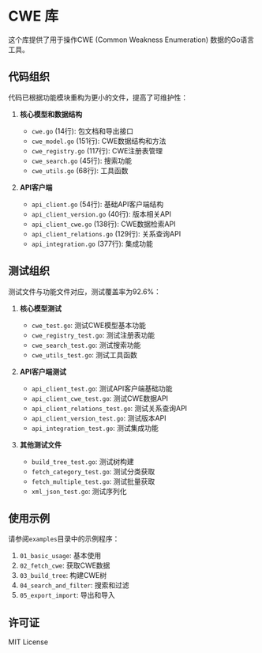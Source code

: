 # CWE 库

这个库提供了用于操作CWE (Common Weakness Enumeration) 数据的Go语言工具。

## 代码组织

代码已根据功能模块重构为更小的文件，提高了可维护性：

1. **核心模型和数据结构**
   - `cwe.go` (14行): 包文档和导出接口
   - `cwe_model.go` (151行): CWE数据结构和方法
   - `cwe_registry.go` (117行): CWE注册表管理
   - `cwe_search.go` (45行): 搜索功能
   - `cwe_utils.go` (68行): 工具函数

2. **API客户端**
   - `api_client.go` (54行): 基础API客户端结构
   - `api_client_version.go` (40行): 版本相关API
   - `api_client_cwe.go` (138行): CWE数据检索API
   - `api_client_relations.go` (129行): 关系查询API
   - `api_integration.go` (377行): 集成功能

## 测试组织

测试文件与功能文件对应，测试覆盖率为92.6%：

1. **核心模型测试**
   - `cwe_test.go`: 测试CWE模型基本功能
   - `cwe_registry_test.go`: 测试注册表功能
   - `cwe_search_test.go`: 测试搜索功能
   - `cwe_utils_test.go`: 测试工具函数

2. **API客户端测试**
   - `api_client_test.go`: 测试API客户端基础功能
   - `api_client_cwe_test.go`: 测试CWE数据API
   - `api_client_relations_test.go`: 测试关系查询API
   - `api_client_version_test.go`: 测试版本API
   - `api_integration_test.go`: 测试集成功能

3. **其他测试文件**
   - `build_tree_test.go`: 测试树构建
   - `fetch_category_test.go`: 测试分类获取
   - `fetch_multiple_test.go`: 测试批量获取
   - `xml_json_test.go`: 测试序列化

## 使用示例

请参阅`examples`目录中的示例程序：

1. `01_basic_usage`: 基本使用
2. `02_fetch_cwe`: 获取CWE数据
3. `03_build_tree`: 构建CWE树
4. `04_search_and_filter`: 搜索和过滤
5. `05_export_import`: 导出和导入

## 许可证

MIT License 